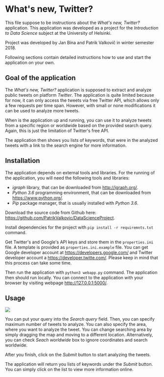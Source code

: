 # What's new, Twitter?

This file suppose to be instructions about the *What's new, Twitter?* application. This application was developed as a project for the *Introduction to Data Science* subject at the University of Helsinki.

Project was developed by Jan Bína and Patrik Valkovič in winter semester 2018.

Following sections contain detailed instructions how to use and start the application on your own.

## Goal of the application

The *What's new, Twitter?* application is supposed to extract and analyze public tweets on platform *Twitter*. The application is quite limited because for now, it can only access the tweets via free Twitter API, which allows only a few requests per time span. However, with small or none modifications it can be used to analyze more tweets.

When is the application up and running, you can use it to analyze tweets from a specific region or worldwide based on the provided search query. Again, this is just the limitation of Twitter's free API.

The application then shows you lists of keywords, that were in the analyzed tweets with a link to the search engine for more information.

## Installation

The application depends on external tools and libraries. 
For the running of the application, you will need the following tools and libraries:
- *igraph* library, that can be downloaded from http://igraph.org/.
- *Python 3.6* programming environment, that can be downloaded from https://www.python.org/.
- *Pip* package manager, that is usually installed with *Python 3.6*.

Download the source code from Github here: https://github.com/PatrikValkovic/DataScienceProject.

Install dependencies for the project with `pip install -r requiremnts.txt` command.

Get Twitter's and Google's API keys and store them in the `properties.ini` file. A template is provided as `properties.ini.example` file. You can get Google developer account at https://developers.google.com/ and Twitter developer account a https://developer.twitte.com/. Please keep in mind that this process can take some time.

Then run the application with `python3 webapp.py` command. The application then should run locally. You can connect to the application with your browser by visiting webpage http://127.0.0.1:5000/.

## Usage

![](https://i.imgur.com/nMXJNFI.png)

You can put your query into the *Search query* field. Then, you can specify maximum number of tweets to analyze. You can also specify the area, where you want to analyze the tweet. You can change searching area by simply dragging the map and moving to a different location. Alternatively, you can check *Seach worldwide* box to ignore coordinates and search worldwide.

After you finish, click on the *Submit* button to start analyzing the tweets.

The application will return you lists of keywords under the *Submit* button. You can simply click on the list to view more information online. 
